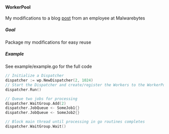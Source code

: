 #### WorkerPool
My modifications to a blog [post](http://marcio.io/2015/07/handling-1-million-requests-per-minute-with-golang/) from an employee at Malwarebytes

##### Goal
Package my modifications for easy reuse

##### Example
See example/example.go for the full code
``` go
// Initialize a Dispatcher
dispatcher := wp.NewDispatcher(2, 1024)
// Start the Dispatcher and create/register the Workers to the WorkerPool
dispatcher.Run()

// Queue two jobs for processing
dispatcher.WaitGroup.Add(2)
dispatcher.JobQueue <- SomeJob1{}
dispatcher.JobQueue <- SomeJob2{}

// Block main thread until processing in go routines completes
dispatcher.WaitGroup.Wait()
```
